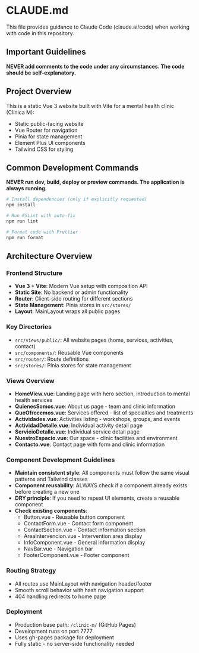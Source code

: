 # CLAUDE.md

This file provides guidance to Claude Code (claude.ai/code) when working with code in this repository.

## Important Guidelines

**NEVER add comments to the code under any circumstances. The code should be self-explanatory.**

## Project Overview

This is a static Vue 3 website built with Vite for a mental health clinic (Clínica M):
- Static public-facing website
- Vue Router for navigation
- Pinia for state management  
- Element Plus UI components
- Tailwind CSS for styling

## Common Development Commands

**NEVER run dev, build, deploy or preview commands. The application is always running.**

```bash
# Install dependencies (only if explicitly requested)
npm install

# Run ESLint with auto-fix
npm run lint

# Format code with Prettier
npm run format
```

## Architecture Overview

### Frontend Structure
- **Vue 3 + Vite**: Modern Vue setup with composition API
- **Static Site**: No backend or admin functionality
- **Router**: Client-side routing for different sections
- **State Management**: Pinia stores in `src/stores/`
- **Layout**: MainLayout wraps all public pages

### Key Directories
- `src/views/public/`: All website pages (home, services, activities, contact)
- `src/components/`: Reusable Vue components
- `src/router/`: Route definitions
- `src/stores/`: Pinia stores for state management

### Views Overview
- **HomeView.vue**: Landing page with hero section, introduction to mental health services
- **QuienesSomos.vue**: About us page - team and clinic information
- **QueOfrecemos.vue**: Services offered - list of specialties and treatments
- **Actividades.vue**: Activities listing - workshops, groups, and events
- **ActividadDetalle.vue**: Individual activity detail page
- **ServicioDetalle.vue**: Individual service detail page
- **NuestroEspacio.vue**: Our space - clinic facilities and environment
- **Contacto.vue**: Contact page with form and clinic information

### Component Development Guidelines
- **Maintain consistent style**: All components must follow the same visual patterns and Tailwind classes
- **Component reusability**: ALWAYS check if a component already exists before creating a new one
- **DRY principle**: If you need to repeat UI elements, create a reusable component
- **Check existing components**:
  - Button.vue - Reusable button component
  - ContactForm.vue - Contact form component
  - ContactSection.vue - Contact information section
  - AreaIntervencion.vue - Intervention area display
  - InfoComponent.vue - General information display
  - NavBar.vue - Navigation bar
  - FooterComponent.vue - Footer component

### Routing Strategy
- All routes use MainLayout with navigation header/footer
- Smooth scroll behavior with hash navigation support
- 404 handling redirects to home page

### Deployment
- Production base path: `/clinic-m/` (GitHub Pages)
- Development runs on port 7777
- Uses gh-pages package for deployment
- Fully static - no server-side functionality needed